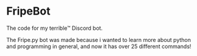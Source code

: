 # FripeBot
The code for my terrible™ Discord bot.

The Fripe.py bot was made because i wanted to learn more about python and programming in general, and now it has over 25 different commands!
